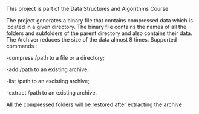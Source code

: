 This project is part of the Data Structures and Algorithms Course
                              
   The project generates a binary file that contains compressed data which is located in a given directory. The binary file contains the names of all the folders and subfolders of the parent directory and also contains their data. The Archiver reduces the size of the data almost 8 times. 
 Supported commands : 
 
-compress   /path to a file or a directory;

-add   /path to an existing archive;

-list   /path to an excisting archive;

-extract   /path to an existing archive.

All the compressed folders will be restored after extracting the archive
